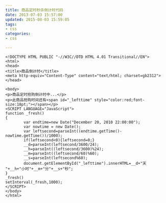 ```yaml
---
title: 商品定时秒杀倒计时代码
date: 2013-07-03 15:57:00
updated: 2015-08-03 15:59:05
tags: 
- css
categories: 
- css

---
```

    <!DOCTYPE HTML PUBLIC "-//W3C//DTD HTML 4.01 Transitional//EN">
    <html>
    <head>
    <title>商品倒计时</title>
    <meta http-equiv="Content-Type" content="text/html; charset=gb2312">
    </head>


<!--more-->


    <body>
    <p>商品定时抢购倒计时中...</p>
    <p>此商品抢购时间还有<span id="_lefttime" style="color:red;font-size:18pt;"></span></p>
    <SCRIPT LANGUAGE="JavaScript">
    function _fresh()
    {
            var endtime=new Date("December 20, 2010 22:00:00");
            var nowtime = new Date();
            var leftsecond=parseInt((endtime.getTime()-nowtime.getTime())/1000);
            if(leftsecond<0){leftsecond=0;}
            __d=parseInt(leftsecond/3600/24);
            __h=parseInt((leftsecond/3600)%24);
            __m=parseInt((leftsecond/60)%60);
            __s=parseInt(leftsecond%60);
            document.getElementById("_lefttime").innerHTML=__d+"天 "+__h+"小时"+__m+"分"+__s+"秒";
    }
    _fresh()
    setInterval(_fresh,1000);
    </SCRIPT>
    </body>
    </html>